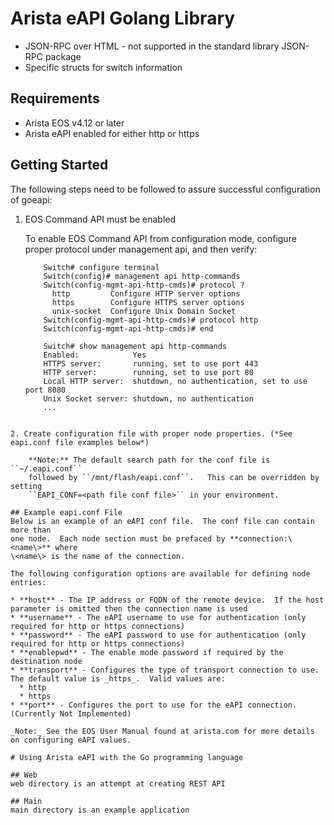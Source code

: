 # Arista eAPI Golang Library

* JSON-RPC over HTML - not supported in the standard library JSON-RPC package
* Specific structs for switch information


## Requirements
* Arista EOS v4.12 or later
* Arista eAPI enabled for either http or https

## Getting Started
The following steps need to be followed to assure successful configuration of goeapi:

1. EOS Command API must be enabled

    To enable EOS Command API from configuration mode, configure proper protocol under management api, and 
    then verify:
    ```
        Switch# configure terminal
        Switch(config)# management api http-commands 
        Switch(config-mgmt-api-http-cmds)# protocol ?
          http         Configure HTTP server options
          https        Configure HTTPS server options
          unix-socket  Configure Unix Domain Socket
        Switch(config-mgmt-api-http-cmds)# protocol http
        Switch(config-mgmt-api-http-cmds)# end
        
        Switch# show management api http-commands
        Enabled:            Yes
        HTTPS server:       running, set to use port 443
        HTTP server:        running, set to use port 80
        Local HTTP server:  shutdown, no authentication, set to use port 8080
        Unix Socket server: shutdown, no authentication
        ...
```

2. Create configuration file with proper node properties. (*See eapi.conf file examples below*)

    **Note:** The default search path for the conf file is ``~/.eapi.conf`` 
    followed by ``/mnt/flash/eapi.conf``.   This can be overridden by setting 
    ``EAPI_CONF=<path file conf file>`` in your environment.

## Example eapi.conf File
Below is an example of an eAPI conf file.  The conf file can contain more than
one node.  Each node section must be prefaced by **connection:\<name\>** where
\<name\> is the name of the connection.

The following configuration options are available for defining node entries:

* **host** - The IP address or FQDN of the remote device.  If the host parameter is omitted then the connection name is used
* **username** - The eAPI username to use for authentication (only required for http or https connections)
* **password** - The eAPI password to use for authentication (only required for http or https connections)
* **enablepwd** - The enable mode password if required by the destination node
* **transport** - Configures the type of transport connection to use.  The default value is _https_.  Valid values are:
  * http
  * https  
* **port** - Configures the port to use for the eAPI connection. (Currently Not Implemented)

_Note:_ See the EOS User Manual found at arista.com for more details on configuring eAPI values.

# Using Arista eAPI with the Go programming language

## Web
web directory is an attempt at creating REST API

## Main
main directory is an example application

